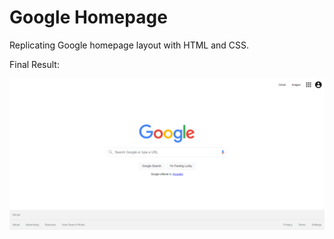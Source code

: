 # Google Homepage

Replicating Google homepage layout with HTML and CSS.

Final Result:

![final result](final-result.png)